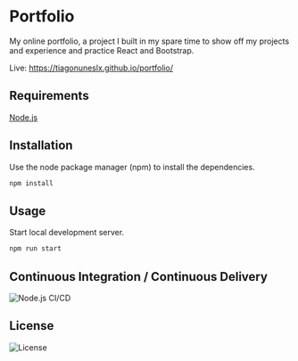# Portfolio

My online portfolio, a project I built in my spare time to show off my projects and experience and practice React and Bootstrap.

Live: https://tiagonuneslx.github.io/portfolio/

## Requirements

[Node.js](https://nodejs.org)

## Installation

Use the node package manager (npm) to install the dependencies.

```bash
npm install
```

## Usage

Start local development server.

```bash
npm run start
```

## Continuous Integration / Continuous Delivery

![Node.js CI/CD](https://github.com/tiagonuneslx/portfolio/workflows/Node.js%20CI/CD/badge.svg)

## License

![License](https://img.shields.io/github/license/tiagonuneslx/portfolio)
